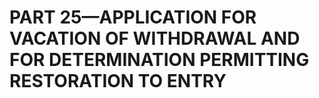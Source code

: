# PART 25—APPLICATION FOR VACATION OF WITHDRAWAL AND FOR DETERMINATION PERMITTING RESTORATION TO ENTRY 


